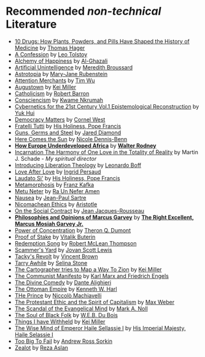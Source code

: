 # Recommended *non-technical* Literature

- [10 Drugs: How Plants, Powders, and Pills Have Shaped the History of Medicine](https://pmc.ncbi.nlm.nih.gov/articles/PMC7309658/) by [Thomas Hager](https://en.wikipedia.org/wiki/Thomas_Hager)
- [A Confession](https://theanarchistlibrary.org/library/leo-tolstoy-a-confession) by [Leo Tolstoy](https://en.wikipedia.org/wiki/Leo_Tolstoy)
- [Alchemy of Happiness](https://en.wikipedia.org/wiki/The_Alchemy_of_Happiness) by [Al-Ghazali](https://en.wikipedia.org/wiki/Al-GhazaliThe )
- [Artificial Unintelligence](https://mitpress.mit.edu/9780262537018/artificial-unintelligence/) by [Meredith Broussard](https://en.wikipedia.org/wiki/Meredith_Broussard)
- [Astrotopia](https://press.uchicago.edu/ucp/books/book/chicago/A/bo184287883.html) by [Mary-Jane Rubenstein](https://en.wikipedia.org/wiki/Mary-Jane_Rubenstein)
- [Attention Merchants](https://scholarship.law.columbia.edu/books/64/) by [Tim Wu](https://en.wikipedia.org/wiki/Tim_Wu)
- [Augustown](https://bookofcinz.com/augustown-by-kei-miller/) by [Kei Miller](https://en.wikipedia.org/wiki/Kei_Miller)
- [Catholicism](https://books.google.com.jm/books/about/Catholicism.html?id=dWarhogCoDwC&redir_esc=y) by [Robert Barron](https://en.wikipedia.org/wiki/Robert_Barron)
- [Consciencism](https://monthlyreview.org/product/consciencism/) by [Kwame Nkrumah](https://en.wikipedia.org/wiki/Kwame_Nkrumah)
- [Cybernetics for the 21st Century Vol.1 Epistemological Reconstruction](https://hanart.press/cybernetics-for-the-21st-century-vol-1/) by [Yuk Hui](https://en.wikipedia.org/wiki/Yuk_Hui)
- [Democracy Matters](https://www.penguinrandomhouse.com/books/293961/democracy-matters-by-cornel-west/) by [Cornel West](https://en.wikipedia.org/wiki/Cornel_West)
- [Fratelli Tutti](https://www.vatican.va/content/francesco/en/encyclicals/documents/papa-francesco_20201003_enciclica-fratelli-tutti.html) by [His Holiness, Pope Francis](https://www.vatican.va/content/francesco/en/encyclicals/documents/papa-francesco_20150524_enciclica-laudato-si.html)
- [Guns, Germs and Steel](https://www.barnesandnoble.com/w/guns-germs-and-steel-jared-diamond/1100290895) by [Jared Diamond](https://en.wikipedia.org/wiki/Jared_Diamond)
- [Here Comes the Sun](https://en.wikipedia.org/wiki/Here_Comes_the_Sun_(Dennis-Benn_novel)) by [Nicole Dennis-Benn](https://en.wikipedia.org/wiki/Nicole_Dennis-Benn)
- [**How Europe Underdeveloped Africa**](https://www.versobooks.com/en-gb/products/788-how-europe-underdeveloped-africa) by [**Walter Rodney**](https://en.wikipedia.org/wiki/Walter_Rodney?useskin=vector)
- [Incarnation The Harmony of One Love in the Totality of Reality](https://rowman.com/ISBN/9780761867586/Incarnation-The-Harmony-of-One-Love-in-the-Totality-of-Reality) by Martin J. Schade - *My spiritual director*
- [Introducing Liberation Theology](https://books.google.com.jm/books/about/Introducing_Liberation_Theology.html?id=T6UWAQAAMAAJ&redir_esc=y) by [Leonardo Boff](https://en.wikipedia.org/wiki/Leonardo_Boff)
- [Love After Love](https://shop.tenement.org/product/love-after-love-a-novel/) by [Ingrid Persaud](https://en.wikipedia.org/wiki/Ingrid_Persaud)
- [Laudato Si'](https://www.vatican.va/content/francesco/en/encyclicals/documents/papa-francesco_20150524_enciclica-laudato-si.html) by [His Holiness, Pope Francis](https://www.vatican.va/content/francesco/en/encyclicals/documents/papa-francesco_20150524_enciclica-laudato-si.html)
- [Metamorphosis](https://www.sas.upenn.edu/~cavitch/pdf-library/Kafka_Metamorphosis.pdf) by [Franz Kafka](https://en.wikipedia.org/wiki/Franz_Kafka)
- [Metu Neter](https://www.alkebulanimages.com/shop/books/metu-neter-vol-1-the-great-oracle-of-tehuti-and-the-egyptian-system-of-spiritual-cultivation-hardcover/9781877662034/) by [Ra Un Nefer Amen](https://en.wikipedia.org/w/index.php?title=Ausar_Auset_Society)
- [Nausea](https://en.wikipedia.org/wiki/Nausea_(novel)) by [Jean-Paul Sartre](https://en.wikipedia.org/wiki/Jean-Paul_Sartre)
- [Nicomachean Ethics](https://classics.mit.edu/Aristotle/nicomachaen.html) by [Aristotle](https://plato.stanford.edu/entries/aristotle/)
- [On the Social Contract](https://oll.libertyfund.org/titles/cole-the-social-contract-and-discourses) by [Jean Jacques-Rousseau](https://en.wikipedia.org/wiki/Jean-Jacques_Rousseau)
- [**Philosophies and Opinions of Marcus Garvey**](https://www.jpanafrican.org/ebooks/eBook%20Phil%20and%20Opinions.pdf) by [**The Right Excellent, Marcus Mosiah Garvey Jr.**](https://en.wikipedia.org/wiki/Marcus_Garvey)
- [Power of Concentration](https://www.templeofearth.com/books/concentration.pdf) by [Theron Q. Dumont](https://en.wikipedia.org/wiki/William_Walker_Atkinson)
- [Proof of Stake](https://www.penguinrandomhouse.com/books/714151/proof-of-stake-by-vitalik-buterin/) by [Vitalik Buterin](https://vitalik.eth.limo/)
- [Redemption Song](https://www.bookfusion.com/books/1386058-redemption-song-reading-the-scripture-tor-social-change) by [Robert McLean Thompson](https://www.worldanglican.com/jamaica/kingston/the-church-in-the-province-of-the-west-indies/the-rt-revd-robert-thompson)
- [Scammer's Yard](https://www.upress.umn.edu/9781517909987/scammers-yard/) by [Jovan Scott Lewis](https://geography.berkeley.edu/professor-jovan-scott-lewis)
- [Tacky's Revolt](https://www.amrevmuseum.org/read-the-revolution/tacky-s-revolt) by [Vincent Brown](https://en.wikipedia.org/wiki/Vincent_Brown_(historian))
- [Tarry Awhile](https://thebigchurchread.co.uk/tarry-awhile/) by [Selina Stone](https://edwebprofiles.ed.ac.uk/profile/dr-selina-stone)
- [The Cartographer tries to Map a Way To Zion](https://www.goodreads.com/book/show/20763601-the-cartographer-tries-to-map-a-way-to-zion) by [Kei Miller](https://en.wikipedia.org/wiki/Kei_Miller)
- [The Communist Manifesto](https://en.wikipedia.org/wiki/The_Communist_Manifesto) by [Karl Marx and Friedrich Engels](https://en.wikipedia.org/wiki/Karl_Marx)
- [The Divine Comedy](https://www.britannica.com/topic/The-Divine-Comedy) by [Dante Alighieri](https://en.wikipedia.org/wiki/Dante_Alighieri)
- [The Ottoman Empire](https://www.goodreads.com/book/show/35246283-the-ottoman-empire) by [Kenneth W. Harl](https://en.wikipedia.org/wiki/Kenneth_W._Harl)
- [THe Prince](https://www.britannica.com/topic/The-Prince) by [Niccolò Machiavelli](https://en.wikipedia.org/wiki/Niccol%C3%B2_Machiavelli)
- [The Protestant Ethic and the Spirit of Capitalism](https://en.wikipedia.org/wiki/The_Protestant_Ethic_and_the_Spirit_of_Capitalism) by [Max Weber](https://en.wikipedia.org/wiki/Max_Weber)
- [The Scandal of the Evangelical Mind](https://christianscholars.com/the-scandal-of-the-evangelical-mind-with-a-new-preface-and-afterword/) by [Mark A. Noll](https://en.wikipedia.org/wiki/Mark_Noll)
- [The Soul of Black Folk](https://www.gutenberg.org/files/408/408-h/408-h.htm) by [W.E.B. Du Bois](https://en.wikipedia.org/wiki/W._E._B._Du_Bois)
- [Things I have Withheld](https://groveatlantic.com/book/things-i-have-withheld/) by [Kei Miller](https://en.wikipedia.org/wiki/Kei_Miller)
- [The Wise Mind of Emperor Haile Sellassie I](https://www.goodreads.com/book/show/87838.The_Wise_Mind_of_Emperor_Haile_Sellassie_I) by [His Imperial Majesty, Haile Selassie I](https://en.wikipedia.org/wiki/Haile_Selassie)
- [Too Big To Fail](https://en.wikipedia.org/wiki/Too_Big_to_Fail_(book)) by [Andrew Ross Sorkin](https://en.wikipedia.org/wiki/Andrew_Ross_Sorkin)
- [Zealot](https://en.wikipedia.org/wiki/Zealot:_The_Life_and_Times_of_Jesus_of_Nazareth) by [Reza Aslan](https://en.wikipedia.org/wiki/Reza_Aslan)